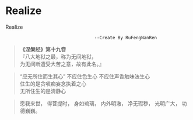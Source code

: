 # Realize
Realize

                                      --Create By RuFengNanRen


> **《涅槃经》第十九卷**  
> 『八大地狱之最，称为无间地狱，    
> 为无间断遭受大苦之意，故有此名。』


> “应无所住而生其心”
不应住色生心 不应住声香触味法生心  
住生的是贪嗔痴妄念执着之心  
无所住生的是清静心

> 愿我来世，
得菩提时，
身如琉璃，
内外明澈，
净无瑕秽，
光明广大，
功德巍巍。
